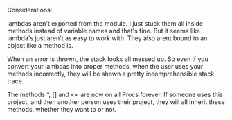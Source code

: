 Considerations:

lambdas aren't exported from the module. I just stuck them all inside methods instead of variable names and that's fine. But it seems like lambda's just aren't as easy to work with. They also arent bound to an object like a method is.

When an error is thrown, the stack looks all messed up. So even if you convert your lambdas into proper methods, when the user uses your methods incorrectly, they will be shown a pretty incomprehensible stack trace.

The methods *, [] and << are now on all Procs forever. If someone uses this project, and then another person uses their project, they will all inherit these methods, whether they want to or not.

